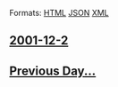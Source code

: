 
Formats: [HTML](2001/12/2/index.html)  [JSON](2001/12/2/index.json)  [XML](2001/12/2/index.xml)  

## [2001-12-2](/news/2001/12/2/index.md)

## [Previous Day...](/news/2001/12/1/index.md)

